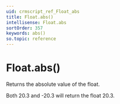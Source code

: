 ```yaml
---
uid: crmscript_ref_Float_abs
title: Float.abs()
intellisense: Float.abs
sortOrder: 357
keywords: abs()
so.topic: reference
---
```


# Float.abs()

Returns the absolute value of the float.

Both 20.3 and -20.3 will return the float 20.3.

